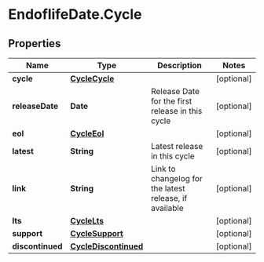 # EndoflifeDate.Cycle

## Properties

Name | Type | Description | Notes
------------ | ------------- | ------------- | -------------
**cycle** | [**CycleCycle**](CycleCycle.md) |  | [optional] 
**releaseDate** | **Date** | Release Date for the first release in this cycle | [optional] 
**eol** | [**CycleEol**](CycleEol.md) |  | [optional] 
**latest** | **String** | Latest release in this cycle | [optional] 
**link** | **String** | Link to changelog for the latest release, if available | [optional] 
**lts** | [**CycleLts**](CycleLts.md) |  | [optional] 
**support** | [**CycleSupport**](CycleSupport.md) |  | [optional] 
**discontinued** | [**CycleDiscontinued**](CycleDiscontinued.md) |  | [optional] 


